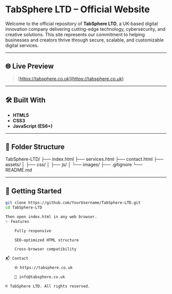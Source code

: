 # TabSphere LTD – Official Website

Welcome to the official repository of **TabSphere LTD**, a UK-based digital innovation company delivering cutting-edge technology, cybersecurity, and creative solutions. This site represents our commitment to helping businesses and creators thrive through secure, scalable, and customizable digital services.

---

## 🌐 Live Preview

> [https://tabsphere.co.uk](https://tabsphere.co.uk)

---

## 🛠️ Built With

- **HTML5**
- **CSS3**
- **JavaScript (ES6+)**

---

## 📁 Folder Structure

TabSphere-LTD/
├── index.html
├── services.html
├── contact.html
├── assets/
│ ├── css/
│ ├── js/
│ └── images/
├── .gitignore
└── README.md


---

## 🚀 Getting Started

```bash
git clone https://github.com/YourUsername/TabSphere-LTD.git
cd TabSphere-LTD

Then open index.html in any web browser.
✨ Features

    Fully responsive

    SEO-optimized HTML structure

    Cross-browser compatibility

📬 Contact

    🌐 https://tabsphere.co.uk

    📧 info@tabsphere.co.uk

© TabSphere LTD. All rights reserved.
